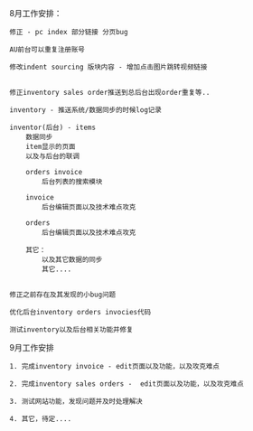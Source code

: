 8月工作安排：
	

	修正 - pc index 部分链接 分页bug
	
	AU前台可以重复注册账号
	
	修改indent sourcing 版块内容 - 增加点击图片跳转视频链接


	修正inventory sales order推送到总后台出现order重复等..
	
	inventory - 推送系统/数据同步的时候log记录
	
	inventor(后台) - items 
		数据同步
		item显示的页面
		以及与后台的联调
	
		orders invoice 
			后台列表的搜索模块
	
		invoice
			后台编辑页面以及技术难点攻克
	
		orders
			后台编辑页面以及技术难点攻克
	
		其它：
			以及其它数据的同步
			其它....


	修正之前存在及其发现的小bug问题
	
	优化后台inventory orders invocies代码
	
	测试inventory以及后台相关功能并修复


9月工作安排

	1. 完成inventory invoice - edit页面以及功能，以及攻克难点
	
	2. 完成inventory sales orders -  edit页面以及功能，以及攻克难点
	
	3. 测试网站功能，发现问题并及时处理解决
	
	4. 其它，待定....